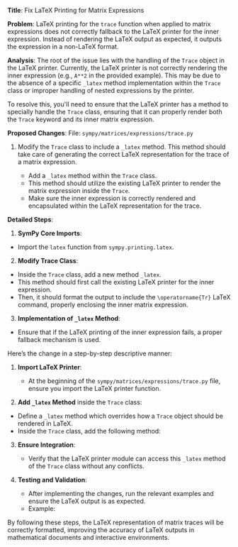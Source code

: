 **Title**: Fix LaTeX Printing for Matrix Expressions

**Problem**: 
LaTeX printing for the `trace` function when applied to matrix expressions does not correctly fallback to the LaTeX printer for the inner expression. Instead of rendering the LaTeX output as expected, it outputs the expression in a non-LaTeX format.

**Analysis**:
The root of the issue lies with the handling of the `Trace` object in the LaTeX printer. Currently, the LaTeX printer is not correctly rendering the inner expression (e.g., `A**2` in the provided example). This may be due to the absence of a specific `_latex` method implementation within the `Trace` class or improper handling of nested expressions by the printer. 

To resolve this, you'll need to ensure that the LaTeX printer has a method to specially handle the `Trace` class, ensuring that it can properly render both the `Trace` keyword and its inner matrix expression.

**Proposed Changes**:
File: `sympy/matrices/expressions/trace.py`

1. Modify the `Trace` class to include a `_latex` method. This method should take care of generating the correct LaTeX representation for the trace of a matrix expression.

    - Add a `_latex` method within the `Trace` class.
    - This method should utilize the existing LaTeX printer to render the matrix expression inside the `Trace`.
    - Make sure the inner expression is correctly rendered and encapsulated within the LaTeX representation for the trace.

**Detailed Steps**:

1. **SymPy Core Imports**:
  - Import the `latex` function from `sympy.printing.latex`.

2. **Modify Trace Class**:
  - Inside the `Trace` class, add a new method `_latex`.
  - This method should first call the existing LaTeX printer for the inner expression.
  - Then, it should format the output to include the `\operatorname{Tr}` LaTeX command, properly enclosing the inner matrix expression.

3. **Implementation of `_latex` Method**:
  - Ensure that if the LaTeX printing of the inner expression fails, a proper fallback mechanism is used.

Here’s the change in a step-by-step descriptive manner:

1. **Import LaTeX Printer**:
   - At the beginning of the `sympy/matrices/expressions/trace.py` file, ensure you import the LaTeX printer function.
     

2. **Add `_latex` Method** inside the `Trace` class:
  - Define a `_latex` method which overrides how a `Trace` object should be rendered in LaTeX.
  - Inside the `Trace` class, add the following method:
     

3. **Ensure Integration**:
   - Verify that the LaTeX printer module can access this `_latex` method of the `Trace` class without any conflicts.
  
4. **Testing and Validation**:
   - After implementing the changes, run the relevant examples and ensure the LaTeX output is as expected.
   - Example:
     

By following these steps, the LaTeX representation of matrix traces will be correctly formatted, improving the accuracy of LaTeX outputs in mathematical documents and interactive environments.